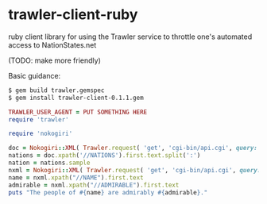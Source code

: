 trawler-client-ruby
=====================

ruby client library for using the Trawler service to throttle one's automated access to NationStates.net

(TODO: make more friendly)

Basic guidance:

```bash
$ gem build trawler.gemspec
$ gem install trawler-client-0.1.1.gem
```

```ruby
TRAWLER_USER_AGENT = PUT SOMETHING HERE
require 'trawler'

require 'nokogiri'

doc = Nokogiri::XML( Trawler.request( 'get', 'cgi-bin/api.cgi', query: "region=taijitu&q=nations&v=7" ).read )
nations = doc.xpath('//NATIONS').first.text.split(':')
nation = nations.sample
nxml = Nokogiri::XML( Trawler.request( 'get', 'cgi-bin/api.cgi', query: "nation=#{nation}&q=name+admirable&v=7" ).read )
name = nxml.xpath("//NAME").first.text
admirable = nxml.xpath("//ADMIRABLE").first.text
puts "The people of #{name} are admirably #{admirable}."
```
